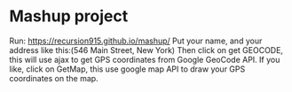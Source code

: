 # Mashup project

Run: https://recursion915.github.io/mashup/
Put your name, and your address like this:(546 Main Street, New York)
Then click on get GEOCODE, this will use ajax to get GPS coordinates from Google GeoCode API.
If you like, click on GetMap, this use google map API to draw your GPS coordinates on the map.

